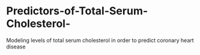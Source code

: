 # Predictors-of-Total-Serum-Cholesterol-
Modeling levels of total serum cholesterol in order to predict coronary heart disease
